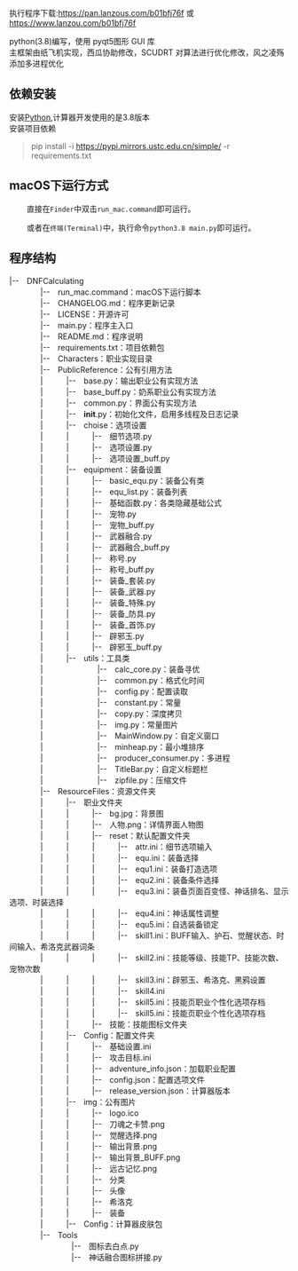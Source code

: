 
执行程序下载:https://pan.lanzous.com/b01bfj76f 或 https://www.lanzou.com/b01bfj76f

python(3.8)编写，使用 pyqt5图形 GUI 库<br>
主框架由纸飞机实现，西瓜协助修改，SCUDRT 对算法进行优化修改，风之凌殇添加多进程优化<br>

## 依赖安装

安装[Python](https://www.python.org/),计算器开发使用的是3.8版本<br>
安装项目依赖<br>
> pip install -i https://pypi.mirrors.ustc.edu.cn/simple/ -r requirements.txt

<!-- ### 修改项目
* fork本项目
* 克隆(clone)你fork的项目到本地,如果clone速度太慢,可以在github.com后添加.cnpmjs.org,切换仓库,如
> 从<br>
> git clone https://github.com/wxh0402/DNFCalculating.git<br>
> 变成<br>
> git clone https://github.com.cnpmjs.org/wxh0402/DNFCalculating.git<br>
> 提示下载速度
* 新建分支并检出新分支,如
> git checkout -b ver0.1<br> -->

## macOS下运行方式

&#160; &#160; &#160; &#160; 直接在`Finder`中双击`run_mac.command`即可运行。

&#160; &#160; &#160; &#160; 或者在`终端(Terminal)`中，执行命令`python3.8 main.py`即可运行。


## 程序结构

|--　DNFCalculating</br>
　　　　|--　run_mac.command：macOS下运行脚本</br>
　　　　|--　CHANGELOG.md：程序更新记录</br>
　　　　|--　LICENSE：开源许可</br>
　　　　|--　main.py：程序主入口</br>
　　　　|--　README.md：程序说明</br>
　　　　|--　requirements.txt：项目依赖包</br>
　　　　|--　Characters：职业实现目录</br>
　　　　|--　PublicReference：公有引用方法</br>
　　　　|　　　|--　base.py：输出职业公有实现方法</br>
　　　　|　　　|--　base_buff.py：奶系职业公有实现方法</br>
　　　　|　　　|--　common.py：界面公有实现方法</br>
　　　　|　　　|--　__init__.py：初始化文件，启用多线程及日志记录</br>
　　　　|　　　|--　choise：选项设置</br>
　　　　|　　　|　　　|--　细节选项.py</br>
　　　　|　　　|　　　|--　选项设置.py</br>
　　　　|　　　|　　　|--　选项设置_buff.py</br>
　　　　|　　　|--　equipment：装备设置</br>
　　　　|　　　|　　　|--　basic_equ.py：装备公有类</br>
　　　　|　　　|　　　|--　equ_list.py：装备列表</br>
　　　　|　　　|　　　|--　基础函数.py：各类隐藏基础公式</br>
　　　　|　　　|　　　|--　宠物.py</br>
　　　　|　　　|　　　|--　宠物_buff.py</br>
　　　　|　　　|　　　|--　武器融合.py</br>
　　　　|　　　|　　　|--　武器融合_buff.py</br>
　　　　|　　　|　　　|--　称号.py</br>
　　　　|　　　|　　　|--　称号_buff.py</br>
　　　　|　　　|　　　|--　装备_套装.py</br>
　　　　|　　　|　　　|--　装备_武器.py</br>
　　　　|　　　|　　　|--　装备_特殊.py</br>
　　　　|　　　|　　　|--　装备_防具.py</br>
　　　　|　　　|　　　|--　装备_首饰.py</br>
　　　　|　　　|　　　|--　辟邪玉.py</br>
　　　　|　　　|　　　|--　辟邪玉_buff.py</br>
　　　　|　　　|--　utils：工具类</br>
　　　　|　　　　　　　|--　calc_core.py：装备寻优</br>
　　　　|　　　　　　　|--　common.py：格式化时间</br>
　　　　|　　　　　　　|--　config.py：配置读取</br>
　　　　|　　　　　　　|--　constant.py：常量</br>
　　　　|　　　　　　　|--　copy.py：深度拷贝</br>
　　　　|　　　　　　　|--　img.py：常量图片</br>
　　　　|　　　　　　　|--　MainWindow.py：自定义窗口</br>
　　　　|　　　　　　　|--　minheap.py：最小堆排序</br>
　　　　|　　　　　　　|--　producer_consumer.py：多进程</br>
　　　　|　　　　　　　|--　TitleBar.py：自定义标题栏</br>
　　　　|　　　　　　　|--　zipfile.py：压缩文件</br>
　　　　|--　ResourceFiles：资源文件夹</br>
　　　　|　　　|--　职业文件夹</br>
　　　　|　　　|　　　|--　bg.jpg：背景图</br>
　　　　|　　　|　　　|--　人物.png：详情界面人物图</br>
　　　　|　　　|　　　|--　reset：默认配置文件夹</br>
　　　　|　　　|　　　|　　　|--　attr.ini：细节选项输入</br>
　　　　|　　　|　　　|　　　|--　equ.ini：装备选择</br>
　　　　|　　　|　　　|　　　|--　equ1.ini：装备打造选项</br>
　　　　|　　　|　　　|　　　|--　equ2.ini：装备条件选择</br>
　　　　|　　　|　　　|　　　|--　equ3.ini：装备页面百变怪、神话排名、显示选项、时装选择</br>
　　　　|　　　|　　　|　　　|--　equ4.ini：神话属性调整</br>
　　　　|　　　|　　　|　　　|--　equ5.ini：自选装备锁定</br>
　　　　|　　　|　　　|　　　|--　skill1.ini：BUFF输入、护石、觉醒状态、时间输入、希洛克武器词条</br>
　　　　|　　　|　　　|　　　|--　skill2.ini：技能等级、技能TP、技能次数、宠物次数</br>
　　　　|　　　|　　　|　　　|--　skill3.ini：辟邪玉、希洛克、黑鸦设置</br>
　　　　|　　　|　　　|　　　|--　skill4.ini</br>
　　　　|　　　|　　　|　　　|--　skill5.ini：技能页职业个性化选项存档</br>
　　　　|　　　|　　　|　　　|--　skill5.ini：技能页职业个性化选项存档</br>
　　　　|　　　|　　　|--　技能：技能图标文件夹</br>
　　　　|　　　|--　Config：配置文件夹</br>
　　　　|　　　|　　　|--　基础设置.ini</br>
　　　　|　　　|　　　|--　攻击目标.ini</br>
　　　　|　　　|　　　|--　adventure_info.json：加载职业配置</br>
　　　　|　　　|　　　|--　config.json：配置选项文件</br>
　　　　|　　　|　　　|--　release_version.json：计算器版本</br>
　　　　|　　　|--　img：公有图片</br>
　　　　|　　　|　　　|--　logo.ico</br>
　　　　|　　　|　　　|--　刀魂之卡赞.png</br>
　　　　|　　　|　　　|--　觉醒选择.png</br>
　　　　|　　　|　　　|--　输出背景.png</br>
　　　　|　　　|　　　|--　输出背景_BUFF.png</br>
　　　　|　　　|　　　|--　远古记忆.png</br>
　　　　|　　　|　　　|--　分类</br>
　　　　|　　　|　　　|--　头像</br>
　　　　|　　　|　　　|--　希洛克</br>
　　　　|　　　|　　　|--　装备</br>
　　　　|　　　|--　Config：计算器皮肤包</br>
　　　　|--　Tools</br>
　　　　　　　　|--　图标去白点.py</br>
　　　　　　　　|--　神话融合图标拼接.py</br>
